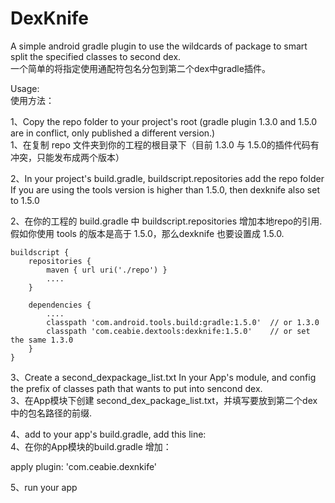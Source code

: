 # DexKnife
A simple android gradle plugin to use the wildcards of package to smart split the specified classes to second dex.<br/>
一个简单的将指定使用通配符包名分包到第二个dex中gradle插件。

Usage:<br/>
使用方法：

1、Copy the repo folder to your project's root (gradle plugin 1.3.0 and 1.5.0 are in conflict, only published a different version.)<br/>
1、在复制 repo 文件夹到你的工程的根目录下（目前 1.3.0 与 1.5.0的插件代码有冲突，只能发布成两个版本）

2、In your project's build.gradle, buildscript.repositories add the repo folder<br/>
   If you are using the tools version is higher than 1.5.0, then dexknife also set to 1.5.0

2、在你的工程的 build.gradle 中 buildscript.repositories 增加本地repo的引用.<br/>
   假如你使用 tools 的版本是高于 1.5.0，那么dexknife 也要设置成 1.5.0.
   
    buildscript {
        repositories {
            maven { url uri('./repo') }
            ....
        }
        
        dependencies {
            ....
            classpath 'com.android.tools.build:gradle:1.5.0'  // or 1.3.0
            classpath 'com.ceabie.dextools:dexknife:1.5.0'    // or set the same 1.3.0
        }
    }

3、Create a second_dexpackage_list.txt In your App's module, and config the prefix of classes path that wants to put into sencond dex.<br/>
3、在App模块下创建 second_dex_package_list.txt，并填写要放到第二个dex中的包名路径的前缀.

4、add to your app's build.gradle, add this line:<br/>
4、在你的App模块的build.gradle 增加：<br/>

apply plugin: 'com.ceabie.dexnkife'


5、run your app


